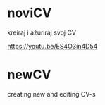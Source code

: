 # noviCV

kreiraj i ažuriraj svoj CV

https://youtu.be/ES4O3in4D54

# newCV

creating new and editing CV-s
